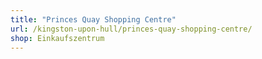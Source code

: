 ```yaml
---
title: "Princes Quay Shopping Centre"
url: /kingston-upon-hull/princes-quay-shopping-centre/
shop: Einkaufszentrum
---
```

